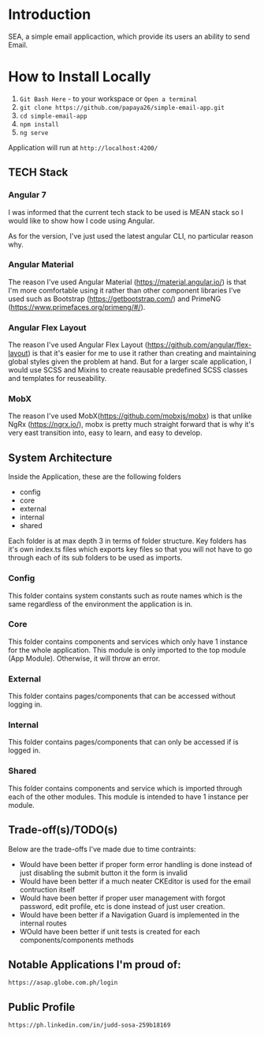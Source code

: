 # Introduction

SEA, a simple email applicaction, which provide its users an ability to send Email.

# How to Install Locally

1. `Git Bash Here` - to your workspace or `Open a terminal`
2. `git clone https://github.com/papaya26/simple-email-app.git`
3. `cd simple-email-app`
4. `npm install`
5. `ng serve`

Application will run at `http://localhost:4200/`

## TECH Stack

### Angular 7

I was informed that the current tech stack to be used is MEAN stack so I would like to show how I code using Angular.

As for the version, I've just used the latest angular CLI, no particular reason why.

### Angular Material

The reason I've used Angular Material (https://material.angular.io/) is that I'm more comfortable using it rather than other component libraries I've used such as Bootstrap (https://getbootstrap.com/) and PrimeNG (https://www.primefaces.org/primeng/#/).

### Angular Flex Layout

The reason I've used Angular Flex Layout (https://github.com/angular/flex-layout) is that it's easier for me to use it rather than creating and maintaining global styles given the problem at hand. But for a larger scale application, I would use SCSS and Mixins to create reausable predefined SCSS classes and templates for reuseability.

### MobX

The reason I've used MobX(https://github.com/mobxjs/mobx) is that unlike NgRx (https://ngrx.io/), mobx is pretty much straight forward that is why it's very east transition into, easy to learn, and easy to develop.

## System Architecture

Inside the Application, these are the following folders

- config
- core
- external
- internal
- shared

Each folder is at max depth 3 in terms of folder structure. Key folders has it's own index.ts files which exports key files so that you will not have to go through each of its sub folders to be used as imports.

### Config

This folder contains system constants such as route names which is the same regardless of the environment the application is in.

### Core

This folder contains components and services which only have 1 instance for the whole application. This module is only imported to the top module (App Module). Otherwise, it will throw an error.

### External

This folder contains pages/components that can be accessed without logging in.

### Internal

This folder contains pages/components that can only be accessed if is logged in.

### Shared

This folder contains components and service which is imported through each of the other modules. This module is intended to have 1 instance per module.

## Trade-off(s)/TODO(s)

Below are the trade-offs I've made due to time contraints:

- Would have been better if proper form error handling is done instead of just disabling the submit button it the form is invalid
- Would have been better if a much neater CKEditor is used for the email contruction itself
- Would have been better if proper user management with forgot password, edit profile, etc is done instead of just user creation.
- Would have been better if a Navigation Guard is implemented in the internal routes
- WOuld have been better if unit tests is created for each components/components methods

## Notable Applications I'm proud of:

```
https://asap.globe.com.ph/login
```

## Public Profile

```
https://ph.linkedin.com/in/judd-sosa-259b18169
```
